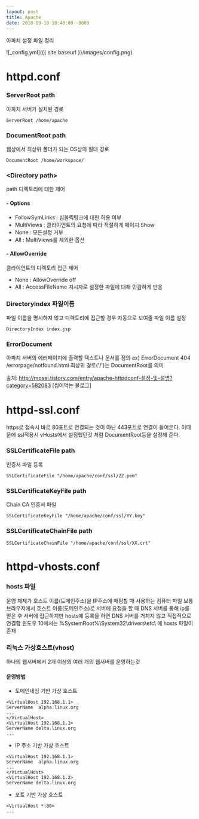 ```yaml
---
layout: post
title: Apache 
date: 2018-09-10 10:40:00 -0600
---
```

아파치 설정 파일 정리

![_config.yml]({{ site.baseurl }}/images/config.png)

# httpd.conf
### ServerRoot path 
 아파치 서버가 설치된 경로
```
ServerRoot /home/apache
```

### DocumentRoot path
웹상에서 최상위 폴더가 되는 OS상의 절대 경로
```
DocumentRoot /home/workspace/
```

### \<Directory path\>
path 디렉토리에 대한 제어

#### - Options
 * FollowSymLinks : 심볼릭링크에 대한 허용 여부
 * MultiViews : 클라이언트의 요청에 따라 적절하게 페이지 Show
 * None : 모든설정 거부
 * All : MultiViews를 제외한 옵션
#### - AllowOverride
클라이언트의 디렉토리 접근 제어
 * None : AllowOverride off
 * All : AccessFileName 지시자로 설정한 파일에 대해 민감하게 반응

### DirectoryIndex 파일이름 
 파일 이름을 명시하지 않고 디렉토리에 접근할 경우 자동으로 보여줄 파일 이름 설정
```
DirectoryIndex index.jsp
```

### ErrorDocument
아파치 서버의 에러페이지에 출력할 텍스트나 문서를 정의 
ex) ErrorDocument 404 /errorpage/notfound.html
최상위 경로('/')는 DocumentRoot를 의미

출처: http://mosei.tistory.com/entry/apache-httpdconf-설정-및-설명?category=582083 [씹어먹는 블로그]

# httpd-ssl.conf

https로 접속시 바로 80포트로 연결되는 것이 아닌 443포트로 연결이 들어온다.
이때문에 ssl적용시 vHosts에서 설정했던것 처럼 DocumentRoot등을 설정해 준다.

### SSLCertificateFile path
인증서 파일 등록
```
SSLCertificateFile "/home/apache/conf/ssl/ZZ.pem"
```
### SSLCertificateKeyFile path
Chain CA 인증서 파일
```
SSLCertificateKeyFile "/home/apache/conf/ssl/YY.key"
```
### SSLCertificateChainFile path
```
SSLCertificateChainFile "/home/apache/conf/ssl/XX.crt"
```



# httpd-vhosts.conf

### hosts 파일
 운영 체제가 호스트 이름(도메인주소)을 IP주소에 매핑할 때 사용하는 컴퓨터 파일
 보통 브라우저에서 호스트 이름(도메인주소)로 서버에 요청을 할 때 DNS 서버를 통해 ip를 얻은 후 서버에 접근하지만 hosts에 등록을 하면 DNS 서버를 거치지 않고 직접적으로 연결함
윈도우 10에서는 	%SystemRoot%\System32\drivers\etc\ 에 hosts 파일이 존재

### 리눅스 가상호스트(vhost)
하나의 웹서버에서 2개 이상의 여러 개의 웹서버를 운영하는것
#### 운영방법
 * 도메인네임 기반 가상 호스트
 
```
<VirtualHost 192.168.1.1>
ServerName	alpha.linux.org
...
</VirtualHost>
<VirtualHost 192.168.1.1>
ServerName delta.linux.org
...
```

 * IP 주소 기반 가상 호스트
 
 ```
<VirtualHost 192.168.1.1>
ServerName	alpha.linux.org
...
</VirtualHost>
<VirtualHost 192.168.1.2>
ServerName delta.linux.org
```

 * 포트 기반 가상 호스트

 ```
 <VirtualHost *:80>
 ...
 ```
